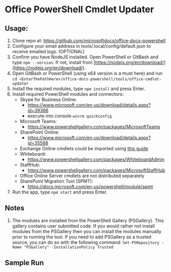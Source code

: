 # Office PowerShell Cmdlet Updater

## Usage:
1. Clone repo at: https://github.com/microsoftdocs/office-docs-powershell
2. Configure your email address in tools/.local/config/default.json to receive emailed logs. (OPTIONAL)
3. Confirm you have NodeJS installed.
    Open PowerShell or GitBash and type `npm --version`.
    If not, install from [https://nodejs.org/en/download/](https://nodejs.org/en/download/).
4. Open GitBash or PowerShell (using x64 version is a must here) and run `cd <EnterThePathHere>/office-docs-powershell/tools/office-cmdlet-updater`
5. Install the required modules, type `npm install` and press Enter.
6. Install required PowerShell modules and connectors:
    - Skype for Business Online:
       - https://www.microsoft.com/en-us/download/details.aspx?id=39366
       - execute into console `winrm quickconfig`
    - Microsoft Teams:
       - https://www.powershellgallery.com/packages/MicrosoftTeams
    - SharePoint Online:
       - https://www.microsoft.com/en-us/download/details.aspx?id=35588
    - Exchange Online cmdlets could be imported using [this guide](https://docs.microsoft.com/en-us/powershell/exchange/exchange-online/connect-to-exchange-online-powershell/connect-to-exchange-online-powershell)
    - Whiteboard:
       - https://www.powershellgallery.com/packages/WhiteboardAdmin
    - StaffHub:
       - https://www.powershellgallery.com/packages/MicrosoftStaffHub
    - Office Online Server cmdlets are not distributed separately
    - SharePoint Migration Tool (SPMT):
       - https://docs.microsoft.com/en-us/powershell/module/spmt
7. Run the app, type `npm start` and press Enter.

## Notes
1. The modules are installed from the PowerShell Gallery (PSGallery).
    This gallery contains user submitted code.
    If you would rather not install modules from the PSGallery then you can install the modules manually prior to running the tool.
    If you need to add PSGallery as a trusted source, you can do so with the following command:
    `Set-PSRepository -Name "PSGallery" -InstallationPolicy Trusted`

## Sample Run
